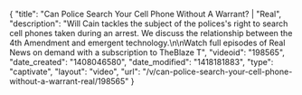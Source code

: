 {
    "title": "Can Police Search Your Cell Phone Without A Warrant? | \"Real",
    "description": "Will Cain tackles the subject of the polices's right to search cell phones taken during an arrest. We discuss the relationship between the 4th Amendment and emergent technology.\n\nWatch full episodes of Real News on demand with a subscription to TheBlaze T",
    "videoid": "198565",
    "date_created": "1408046580",
    "date_modified": "1418181883",
    "type": "captivate",
    "layout": "video",
    "url": "\/v\/can-police-search-your-cell-phone-without-a-warrant-real\/198565"
}